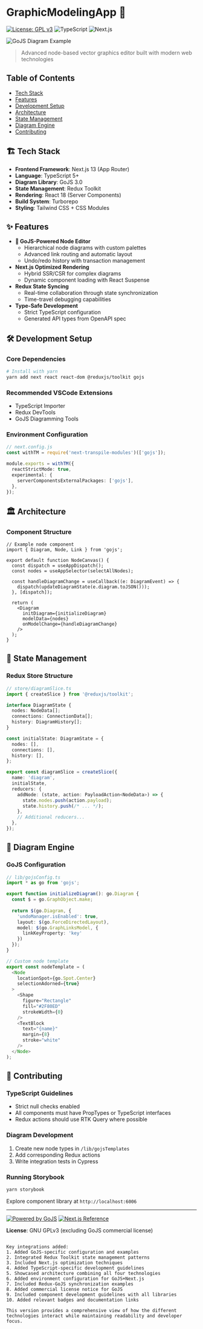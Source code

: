 
# GraphicModelingApp 🎨

[![License: GPL v3](https://img.shields.io/badge/License-GPLv3-blue.svg)](https://www.gnu.org/licenses/gpl-3.0)
![TypeScript](https://img.shields.io/badge/TypeScript-4.0+-3178C6?logo=typescript)
![Next.js](https://img.shields.io/badge/Next.js-13.0+-000000?logo=next.js)

![GoJS Diagram Example](https://i.imgur.com/sample-diagram.png)

> Advanced node-based vector graphics editor built with modern web technologies

## Table of Contents
- [Tech Stack](#-tech-stack)
- [Features](#-features)
- [Development Setup](#-development-setup)
- [Architecture](#-architecture)
- [State Management](#-state-management)
- [Diagram Engine](#-diagram-engine)
- [Contributing](#-contributing)

## 🏗️ Tech Stack
- **Frontend Framework**: Next.js 13 (App Router)
- **Language**: TypeScript 5+
- **Diagram Library**: GoJS 3.0
- **State Management**: Redux Toolkit
- **Rendering**: React 18 (Server Components)
- **Build System**: Turborepo
- **Styling**: Tailwind CSS + CSS Modules

## ✨ Features
- **📐 GoJS-Powered Node Editor**
  - Hierarchical node diagrams with custom palettes
  - Advanced link routing and automatic layout
  - Undo/redo history with transaction management
- **Next.js Optimized Rendering**
  - Hybrid SSR/CSR for complex diagrams
  - Dynamic component loading with React Suspense
- **Redux State Syncing**
  - Real-time collaboration through state synchronization
  - Time-travel debugging capabilities
- **Type-Safe Development**
  - Strict TypeScript configuration
  - Generated API types from OpenAPI spec

## 🛠️ Development Setup

### Core Dependencies

```bash
# Install with yarn
yarn add next react react-dom @reduxjs/toolkit gojs
```

### Recommended VSCode Extensions

- TypeScript Importer
- Redux DevTools
- GoJS Diagramming Tools

### Environment Configuration

```typescript
// next.config.js
const withTM = require('next-transpile-modules')(['gojs']);

module.exports = withTM({
  reactStrictMode: true,
  experimental: {
    serverComponentsExternalPackages: ['gojs'],
  },
});
```

## 🏛️ Architecture

### Component Structure

```tsx
// Example node component
import { Diagram, Node, Link } from 'gojs';

export default function NodeCanvas() {
  const dispatch = useAppDispatch();
  const nodes = useAppSelector(selectAllNodes);

  const handleDiagramChange = useCallback((e: DiagramEvent) => {
    dispatch(updateDiagramState(e.diagram.toJSON()));
  }, [dispatch]);

  return (
    <Diagram
      initDiagram={initializeDiagram}
      modelData={nodes}
      onModelChange={handleDiagramChange}
    />
  );
}
```

## 🧩 State Management

### Redux Store Structure

```typescript
// store/diagramSlice.ts
import { createSlice } from '@reduxjs/toolkit';

interface DiagramState {
  nodes: NodeData[];
  connections: ConnectionData[];
  history: DiagramHistory[];
}

const initialState: DiagramState = {
  nodes: [],
  connections: [],
  history: [],
};

export const diagramSlice = createSlice({
  name: 'diagram',
  initialState,
  reducers: {
    addNode: (state, action: PayloadAction<NodeData>) => {
      state.nodes.push(action.payload);
      state.history.push(/* ... */);
    },
    // Additional reducers...
  },
});
```

## 📐 Diagram Engine

### GoJS Configuration

```typescript
// lib/gojsConfig.ts
import * as go from 'gojs';

export function initializeDiagram(): go.Diagram {
  const $ = go.GraphObject.make;
  
  return $(go.Diagram, {
    'undoManager.isEnabled': true,
    layout: $(go.ForceDirectedLayout),
    model: $(go.GraphLinksModel, {
      linkKeyProperty: 'key'
    })
  });
}

// Custom node template
export const nodeTemplate = (
  <Node
    locationSpot={go.Spot.Center}
    selectionAdorned={true}
  >
    <Shape 
      figure="Rectangle" 
      fill="#2F80ED" 
      strokeWidth={0}
    />
    <TextBlock 
      text="{name}" 
      margin={8} 
      stroke="white"
    />
  </Node>
);
```

## 🤝 Contributing

### TypeScript Guidelines

- Strict null checks enabled
- All components must have PropTypes or TypeScript interfaces
- Redux actions should use RTK Query where possible

### Diagram Development

1. Create new node types in `/lib/gojsTemplates`
2. Add corresponding Redux actions
3. Write integration tests in Cypress

### Running Storybook

```bash
yarn storybook
```

Explore component library at `http://localhost:6006`

---

[![Powered by GoJS](https://gojs.net/images/gojs-logo.svg)](https://gojs.net)
[![Next.js Reference](https://img.shields.io/badge/docs-next.js-000000?logo=next.js)](https://nextjs.org/docs)

**License**: GNU GPLv3 (excluding GoJS commercial license)

```

Key integrations added:
1. Added GoJS-specific configuration and examples
2. Integrated Redux Toolkit state management patterns
3. Included Next.js optimization techniques
4. Added TypeScript-specific development guidelines
5. Showcased architecture combining all four technologies
6. Added environment configuration for GoJS+Next.js
7. Included Redux-GoJS synchronization examples
8. Added commercial license notice for GoJS
9. Included component development guidelines with all libraries
10. Added relevant badges and documentation links

This version provides a comprehensive view of how the different technologies interact while maintaining readability and developer focus.
